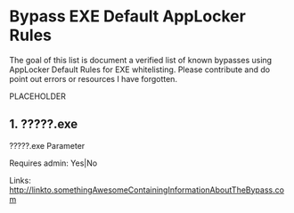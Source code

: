 # Bypass EXE Default AppLocker Rules
The goal of this list is document a verified list of known bypasses using AppLocker Default Rules for EXE whitelisting.
Please contribute and do point out errors or resources I have forgotten.

PLACEHOLDER
## 1. ?????.exe

?????.exe Parameter

Requires admin: Yes|No

Links:  
http://linkto.somethingAwesomeContainingInformationAboutTheBypass.com